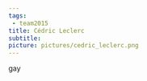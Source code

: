 ```yaml
---
tags:
 - team2015
title: Cédric Leclerc
subtitle: 
picture: pictures/cedric_leclerc.png
---
```


gay
